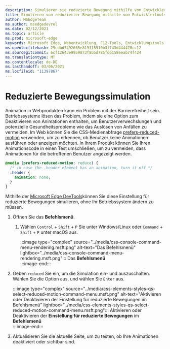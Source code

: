 ```yaml
---
description: Simulieren sie reduzierte Bewegung mithilfe von Entwicklertools.
title: Simulieren von reduzierter Bewegung mithilfe von Entwicklertools (CSS bevorzugt reduzierte Bewegung)
author: MSEdgeTeam
ms.author: msedgedevrel
ms.date: 02/12/2021
ms.topic: article
ms.prod: microsoft-edge
keywords: Microsoft Edge, Webentwicklung, F12-Tools, Entwicklungstools
ms.openlocfilehash: 29cdbd7492665e819315910b3f743d444470cc12
ms.sourcegitcommit: 6cf12643e9959873f8b5d785fd6158eeab74f424
ms.translationtype: MT
ms.contentlocale: de-DE
ms.lasthandoff: 03/06/2021
ms.locfileid: "11397867"
---
```

# <a name="reduced-motion-simulation"></a>Reduzierte Bewegungssimulation  

Animation in Webprodukten kann ein Problem mit der Barrierefreiheit sein.  Betriebssysteme lösen das Problem, indem sie eine Option zum Deaktivieren von Animationen enthalten, um Benutzerverwechslungen und potenzielle Gesundheitsprobleme wie das Auslösen von Anfällen zu vermeiden.  Im Web können Sie die CSS-Medienabfrage [prefers-reduced-motion][MDNPrefersReducedMotion] verwenden, um zu erkennen, ob Benutzer keine Animationen ausführen oder anzeigen möchten.  In Ihrem Produkt können Sie Ihren Animationscode in einen Test umschließen, um zu vermeiden, dass Animationen für die betroffenen Benutzer angezeigt werden.  

```css
@media (prefers-reduced-motion: reduce) {
  /* in case the .header element has an animation, turn it off */
  .header {
    animation: none;
  }
}
```  

Mithilfe der [Microsoft Edge DevTools][DevtoolsIndex]können Sie diese Einstellung für reduzierte Bewegungen simulieren, ohne Ihr Betriebssystem ändern zu müssen.  

1.  Öffnen Sie das **Befehlsmenü**.  
    1.  Wählen `Control` + `Shift` + `P` Sie unter Windows/Linux oder `Command` + `Shift` + `P` unter macOS aus.  
        
        :::image type="complex" source="../media/css-console-command-menu-rendering.msft.png" alt-text="Das Befehlsmenü" lightbox="../media/css-console-command-menu-rendering.msft.png":::
           Das **Befehlsmenü**  
        :::image-end:::  
        
1.  Geben `reduced` Sie ein, um die Simulation ein- und auszuschalten.  Wählen Sie die Option aus, und wählen Sie `Enter` aus.  
    
    :::image type="complex" source="../media/css-elements-styles-qs-select-reduced-motion-command-menu.msft.png" alt-text="Aktivieren oder Deaktivieren der Einstellung für reduzierte Bewegungen im Befehlsmenü" lightbox="../media/css-elements-styles-qs-select-reduced-motion-command-menu.msft.png":::
       Aktivieren oder Deaktivieren der **Einstellung für reduzierte Bewegungen** im **Befehlsmenü**  
    :::image-end:::  
    
1.  Aktualisieren Sie die aktuelle Seite, um zu testen, ob Ihre Animationen deaktiviert oder sichtbar sind.  
    
<!-- links -->  

[DevtoolsIndex]: ../index.md "Microsoft Edge (Chromium) Developer Tools | Microsoft Docs"  

[MDNPrefersReducedMotion]: https://developer.mozilla.org/docs/Web/CSS/@media/prefers-reduced-motion "bevorzugt eine reduzierte Bewegungserkennung | MDN"  
